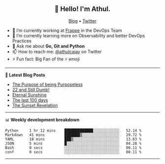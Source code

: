 <h2 align="center">👋 Hello! I'm Athul.</h2>
<p align="center">
  <a href="https://blog.athulcyriac.in">Blog</a> •
  <a href="https://twitter.com/athulcajay">Twitter</a>
</p>


- 🔭 I’m currently working at [Frappe](https://frappe.io) in the DevOps Team
- 🌱 I’m currently learning more on Observability and better DevOps Practices
- 💬 Ask me about **Go, Git and Python**
- 📫 How to reach me: [@athulcajay](https://twitter.com/athulcajay) on Twitter
- ⚡ Fun fact: Big Fan of the :zap: emoji

-------

**📝 Latest Blog Posts**

<!-- BLOG-POST-LIST:START -->
- [The Purpose of being Purposeless](https://blog.athulcyriac.in/blog/purpose/)
- [22 and Still Dumb!](https://blog.athulcyriac.in/blog/2022/)
- [Eternal Sunshine](https://blog.athulcyriac.in/blog/college-trip/)
- [The last 100 days](https://blog.athulcyriac.in/blog/final-year/)
- [The Sunset Revelation](https://blog.athulcyriac.in/blog/philosphy-2/)
<!-- BLOG-POST-LIST:END -->

-------

📊 **Weekly development breakdown**
<!--START_SECTION:waka-->

```text
Python     1 hr 12 mins    █████████████░░░░░░░░░░░░   52.14 %
Markdown   41 mins         ███████▒░░░░░░░░░░░░░░░░░   29.72 %
YAML       18 mins         ███▒░░░░░░░░░░░░░░░░░░░░░   13.63 %
JSON       5 mins          █░░░░░░░░░░░░░░░░░░░░░░░░   04.28 %
Bash       0 secs          ░░░░░░░░░░░░░░░░░░░░░░░░░   00.11 %
conf       0 secs          ░░░░░░░░░░░░░░░░░░░░░░░░░   00.11 %
```

<!--END_SECTION:waka-->

-------
